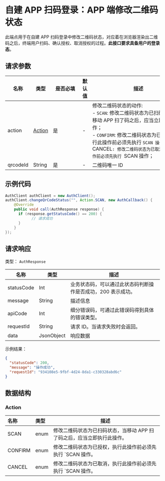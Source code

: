 # 自建 APP 扫码登录：APP 端修改二维码状态

<LastUpdated />

此端点用于在自建 APP 扫码登录中修改二维码状态，对应着在浏览器渲染出二维码之后，终端用户扫码、确认授权、取消授权的过程。**此接口要求具备用户的登录态**。

## 请求参数

| 名称 | 类型 | <div style="width:80px">是否必填</div> | 默认值 | <div style="width:300px">描述</div> | <div style="width:200px"></div>示例值</div> |
| ---- | ---- | ---- | ---- | ---- | ---- |
| action | <a href="#Action">Action</a> | 是 | - | 修改二维码状态的动作:<br>- `SCAN`: 修改二维码状态为已扫码状态，当移动 APP 扫了码之后，应当立即执行此操作；<br>- `CONFIRM`: 修改二维码状态为已授权，执行此操作前必须先执行 `SCAN 操作；<br>- `CANCEL`: 修改二维码状态为已取消，执行此操作前必须先执行 `SCAN 操作；<br>      | `CONFIRM` |
| qrcodeId | String | 是 | - | 二维码唯一 ID  |  |


## 示例代码
```java
AuthClient authClient = new AuthClient();
authClient.changeQrCodeStatus("", Action.SCAN, new AuthCallback() {
    @Override
    public void call(AuthResponse response) {
      if (response.getStatusCode() == 200) {
        	// 请求成功
      }
    }
});
```


## 请求响应

类型： `AuthResponse`

| 名称       | 类型       | 描述                                                         |
| ---------- | ---------- | ------------------------------------------------------------ |
| statusCode | Int        | 业务状态码，可以通过此状态码判断操作是否成功，200 表示成功。 |
| message    | String     | 描述信息                                                     |
| apiCode    | Int        | 细分错误码，可通过此错误码得到具体的错误类型。               |
| requestId  | String     | 请求 ID。当请求失败时会返回。                                |
| data       | JsonObject | 响应数据                                                     |



示例结果：

```json
{
  "statusCode": 200,
  "message": "操作成功",
  "requestId": "934108e5-9fbf-4d24-8da1-c330328abd6c"
}
```

## 数据结构

### <a id="Action"></a> Action

| 名称    | 类型 | 描述                                                         |
| :------ | :--- | ------------------------------------------------------------ |
| SCAN    | enum | 修改二维码状态为已扫码状态，当移动 APP 扫了码之后，应当立即执行此操作。 |
| CONFIRM | enum | 修改二维码状态为已授权，执行此操作前必须先执行 `SCAN 操作。  |
| CANCEL  | enum | 修改二维码状态为已取消，执行此操作前必须先执行 `SCAN 操作。  |

